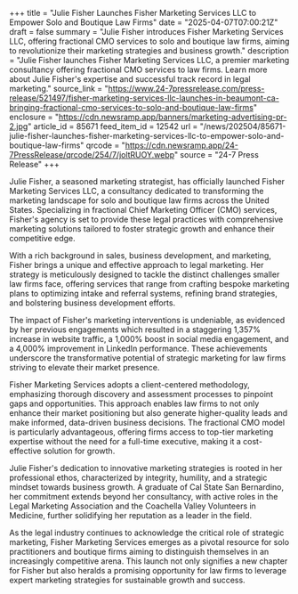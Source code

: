 +++
title = "Julie Fisher Launches Fisher Marketing Services LLC to Empower Solo and Boutique Law Firms"
date = "2025-04-07T07:00:21Z"
draft = false
summary = "Julie Fisher introduces Fisher Marketing Services LLC, offering fractional CMO services to solo and boutique law firms, aiming to revolutionize their marketing strategies and business growth."
description = "Julie Fisher launches Fisher Marketing Services LLC, a premier marketing consultancy offering fractional CMO services to law firms. Learn more about Julie Fisher's expertise and successful track record in legal marketing."
source_link = "https://www.24-7pressrelease.com/press-release/521497/fisher-marketing-services-llc-launches-in-beaumont-ca-bringing-fractional-cmo-services-to-solo-and-boutique-law-firms"
enclosure = "https://cdn.newsramp.app/banners/marketing-advertising-pr-2.jpg"
article_id = 85671
feed_item_id = 12542
url = "/news/202504/85671-julie-fisher-launches-fisher-marketing-services-llc-to-empower-solo-and-boutique-law-firms"
qrcode = "https://cdn.newsramp.app/24-7PressRelease/qrcode/254/7/joltRUOY.webp"
source = "24-7 Press Release"
+++

<p>Julie Fisher, a seasoned marketing strategist, has officially launched Fisher Marketing Services LLC, a consultancy dedicated to transforming the marketing landscape for solo and boutique law firms across the United States. Specializing in fractional Chief Marketing Officer (CMO) services, Fisher's agency is set to provide these legal practices with comprehensive marketing solutions tailored to foster strategic growth and enhance their competitive edge.</p><p>With a rich background in sales, business development, and marketing, Fisher brings a unique and effective approach to legal marketing. Her strategy is meticulously designed to tackle the distinct challenges smaller law firms face, offering services that range from crafting bespoke marketing plans to optimizing intake and referral systems, refining brand strategies, and bolstering business development efforts.</p><p>The impact of Fisher's marketing interventions is undeniable, as evidenced by her previous engagements which resulted in a staggering 1,357% increase in website traffic, a 1,000% boost in social media engagement, and a 4,000% improvement in LinkedIn performance. These achievements underscore the transformative potential of strategic marketing for law firms striving to elevate their market presence.</p><p>Fisher Marketing Services adopts a client-centered methodology, emphasizing thorough discovery and assessment processes to pinpoint gaps and opportunities. This approach enables law firms to not only enhance their market positioning but also generate higher-quality leads and make informed, data-driven business decisions. The fractional CMO model is particularly advantageous, offering firms access to top-tier marketing expertise without the need for a full-time executive, making it a cost-effective solution for growth.</p><p>Julie Fisher's dedication to innovative marketing strategies is rooted in her professional ethos, characterized by integrity, humility, and a strategic mindset towards business growth. A graduate of Cal State San Bernardino, her commitment extends beyond her consultancy, with active roles in the Legal Marketing Association and the Coachella Valley Volunteers in Medicine, further solidifying her reputation as a leader in the field.</p><p>As the legal industry continues to acknowledge the critical role of strategic marketing, Fisher Marketing Services emerges as a pivotal resource for solo practitioners and boutique firms aiming to distinguish themselves in an increasingly competitive arena. This launch not only signifies a new chapter for Fisher but also heralds a promising opportunity for law firms to leverage expert marketing strategies for sustainable growth and success.</p>